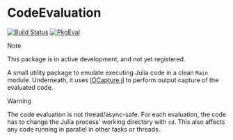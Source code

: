 # CodeEvaluation

[![Build Status](https://github.com/JuliaDocs/CodeEvaluation.jl/actions/workflows/CI.yml/badge.svg?branch=main)](https://github.com/JuliaDocs/CodeEvaluation.jl/actions/workflows/CI.yml?query=branch%3Amain)
[![PkgEval](https://JuliaCI.github.io/NanosoldierReports/pkgeval_badges/C/CodeEvaluation.svg)](https://JuliaCI.github.io/NanosoldierReports/pkgeval_badges/C/CodeEvaluation.html)

> [!NOTE]
> This package is in active development, and not yet registered.

A small utility package to emulate executing Julia code in a clean `Main` module.
Underneath, it uses [IOCapture.jl](https://github.com/JuliaDocs/IOCapture.jl) to perform output capture of the evaluated code.

> [!WARNING]
> The code evaluation is not thread/async-safe.
> For each evaluation, the code has to change the Julia process' working directory with `cd`.
> This also affects any code running in parallel in other tasks or threads.
